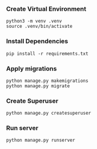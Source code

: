### Create Virtual Environment
```shell
python3 -m venv .venv
source .venv/bin/activate

```
### Install Dependencies
```shell
pip install -r requirements.txt
```

### Apply migrations
```shell
python manage.py makemigrations
python manage.py migrate
```

### Create Superuser
```shell
python manage.py createsuperuser
```

### Run server
```shell
python manage.py runserver
```